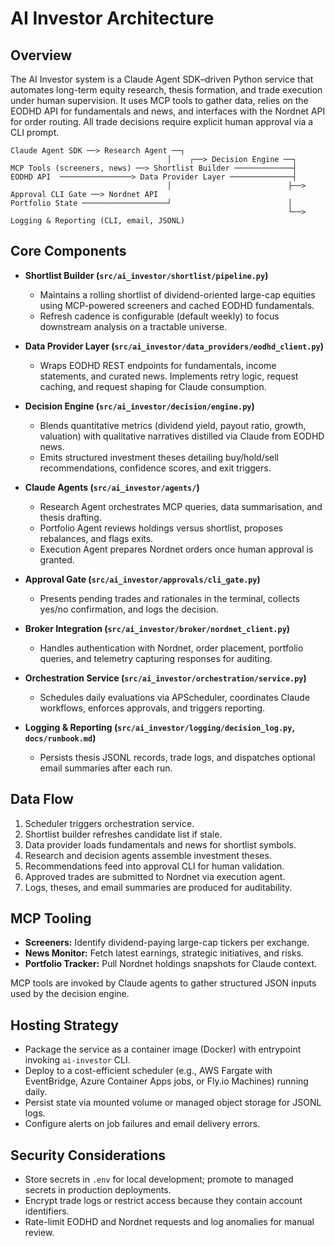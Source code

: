 # AI Investor Architecture

## Overview
The AI Investor system is a Claude Agent SDK–driven Python service that automates long-term equity research, thesis formation, and trade execution under human supervision. It uses MCP tools to gather data, relies on the EODHD API for fundamentals and news, and interfaces with the Nordnet API for order routing. All trade decisions require explicit human approval via a CLI prompt.

```
Claude Agent SDK ──> Research Agent ──┐
                                   │    ┌──> Decision Engine ──┐
MCP Tools (screeners, news) ──> Shortlist Builder ─────────────┤
EODHD API  ────────────────> Data Provider Layer ──────────────┤
                                   │                          ├──> Approval CLI Gate ──> Nordnet API
Portfolio State ───────────────────┘                          │
                                                              └──> Logging & Reporting (CLI, email, JSONL)
```

## Core Components

- **Shortlist Builder (`src/ai_investor/shortlist/pipeline.py`)**
  - Maintains a rolling shortlist of dividend-oriented large-cap equities using MCP-powered screeners and cached EODHD fundamentals.
  - Refresh cadence is configurable (default weekly) to focus downstream analysis on a tractable universe.

- **Data Provider Layer (`src/ai_investor/data_providers/eodhd_client.py`)**
  - Wraps EODHD REST endpoints for fundamentals, income statements, and curated news. Implements retry logic, request caching, and request shaping for Claude consumption.

- **Decision Engine (`src/ai_investor/decision/engine.py`)**
  - Blends quantitative metrics (dividend yield, payout ratio, growth, valuation) with qualitative narratives distilled via Claude from EODHD news.
  - Emits structured investment theses detailing buy/hold/sell recommendations, confidence scores, and exit triggers.

- **Claude Agents (`src/ai_investor/agents/`)**
  - Research Agent orchestrates MCP queries, data summarisation, and thesis drafting.
  - Portfolio Agent reviews holdings versus shortlist, proposes rebalances, and flags exits.
  - Execution Agent prepares Nordnet orders once human approval is granted.

- **Approval Gate (`src/ai_investor/approvals/cli_gate.py`)**
  - Presents pending trades and rationales in the terminal, collects yes/no confirmation, and logs the decision.

- **Broker Integration (`src/ai_investor/broker/nordnet_client.py`)**
  - Handles authentication with Nordnet, order placement, portfolio queries, and telemetry capturing responses for auditing.

- **Orchestration Service (`src/ai_investor/orchestration/service.py`)**
  - Schedules daily evaluations via APScheduler, coordinates Claude workflows, enforces approvals, and triggers reporting.

- **Logging & Reporting (`src/ai_investor/logging/decision_log.py`, `docs/runbook.md`)**
  - Persists thesis JSONL records, trade logs, and dispatches optional email summaries after each run.

## Data Flow
1. Scheduler triggers orchestration service.
2. Shortlist builder refreshes candidate list if stale.
3. Data provider loads fundamentals and news for shortlist symbols.
4. Research and decision agents assemble investment theses.
5. Recommendations feed into approval CLI for human validation.
6. Approved trades are submitted to Nordnet via execution agent.
7. Logs, theses, and email summaries are produced for auditability.

## MCP Tooling
- **Screeners:** Identify dividend-paying large-cap tickers per exchange.
- **News Monitor:** Fetch latest earnings, strategic initiatives, and risks.
- **Portfolio Tracker:** Pull Nordnet holdings snapshots for Claude context.

MCP tools are invoked by Claude agents to gather structured JSON inputs used by the decision engine.

## Hosting Strategy
- Package the service as a container image (Docker) with entrypoint invoking `ai-investor` CLI.
- Deploy to a cost-efficient scheduler (e.g., AWS Fargate with EventBridge, Azure Container Apps jobs, or Fly.io Machines) running daily.
- Persist state via mounted volume or managed object storage for JSONL logs.
- Configure alerts on job failures and email delivery errors.

## Security Considerations
- Store secrets in `.env` for local development; promote to managed secrets in production deployments.
- Encrypt trade logs or restrict access because they contain account identifiers.
- Rate-limit EODHD and Nordnet requests and log anomalies for manual review.
